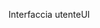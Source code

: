 <span data-ttu-id="9d157-101">Interfaccia utente</span><span class="sxs-lookup"><span data-stu-id="9d157-101">UI</span></span>